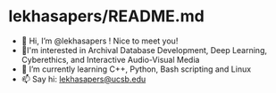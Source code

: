# lekhasapers/README.md
- 👋 Hi, I’m @lekhasapers ! Nice to meet you! 
- 👀I'm interested in Archival Database Development, Deep Learning, Cyberethics, and Interactive Audio-Visual Media
- 🌱 I’m currently learning C++, Python, Bash scripting and Linux
- 📫 Say hi: [lekhasapers@ucsb.edu](mailto:lekhasapers@ucsb.edu)

